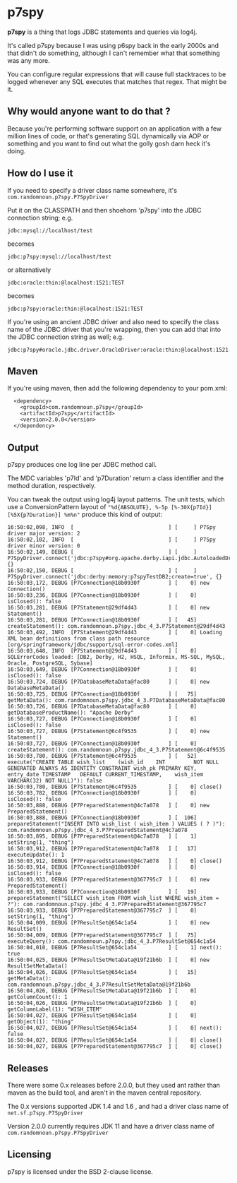 
# p7spy

**p7spy**  is a thing that logs JDBC statements and queries via log4j. 

It's called p7spy because I was using p6spy back in the early 2000s and that didn't do something, although I can't remember what that something was any more. 

You can configure regular expressions that will cause full stacktraces to be logged whenever any SQL executes that matches that regex. That might be it.

## Why would anyone want to do that  ?

Because you're performing software support on an application with a few million lines of code, or that's generating SQL dynamically via AOP or something and you want to find out what the golly gosh darn heck it's doing.

## How do I use it

If you need to specify a driver class name somewhere, it's  `com.randomnoun.p7spy.P7SpyDriver`

Put it on the CLASSPATH and then shoehorn 'p7spy' into the JDBC connection string; e.g.
```
jdbc:mysql://localhost/test
```
becomes
```
jdbc:p7spy:mysql://localhost/test
```

or alternatively
```
jdbc:oracle:thin:@localhost:1521:TEST
```
becomes
```
jdbc:p7spy:oracle:thin:@localhost:1521:TEST
```
If you're using an ancient JDBC driver and also need to specify the class name of the JDBC driver that you're wrapping, then you can add that into the JDBC connection string as well; e.g.
```
jdbc:p7spy#oracle.jdbc.driver.OracleDriver:oracle:thin:@localhost:1521:TEST
```

## Maven 
If you're using maven, then add the following dependency to your pom.xml:
```
  <dependency>
	<groupId>com.randomnoun.p7spy</groupId>
	<artifactId>p7spy</artifactId>
	<version>2.0.0</version>
  </dependency>
```

## Output

p7spy produces one log line per JDBC method call. 

The MDC variables 'p7Id' and 'p7Duration' return a class identifier and the method duration, respectively.

You can tweak the output using log4j layout patterns. The unit tests, which use a ConversionPattern layout of `"%d{ABSOLUTE}, %-5p [%-30X{p7Id}] [%5X{p7Duration}] %m%n"` produce this kind of output:

```
16:50:02,098, INFO  [                              ] [     ] P7Spy driver major version: 2
16:50:02,102, INFO  [                              ] [     ] P7Spy driver minor version: 0
16:50:02,149, DEBUG [                              ] [     ] P7SpyDriver.connect('jdbc:p7spy#org.apache.derby.iapi.jdbc.AutoloadedDriver:derby:memory:p7spyTestDB2;create=true', {}
16:50:02,150, DEBUG [                              ] [     ] P7SpyDriver.connect('jdbc:derby:memory:p7spyTestDB2;create=true', {}
16:50:03,172, DEBUG [P7Connection@18b0930f         ] [    0] new Connection()
16:50:03,236, DEBUG [P7Connection@18b0930f         ] [    0] isClosed(): false
16:50:03,281, DEBUG [P7Statement@29df4d43          ] [    0] new Statement()
16:50:03,281, DEBUG [P7Connection@18b0930f         ] [   45] createStatement(): com.randomnoun.p7spy.jdbc_4_3.P7Statement@29df4d43
16:50:03,492, INFO  [P7Statement@29df4d43          ] [    0] Loading XML bean definitions from class path resource [org/springframework/jdbc/support/sql-error-codes.xml]
16:50:03,648, INFO  [P7Statement@29df4d43          ] [    0] SQLErrorCodes loaded: [DB2, Derby, H2, HSQL, Informix, MS-SQL, MySQL, Oracle, PostgreSQL, Sybase]
16:50:03,649, DEBUG [P7Connection@18b0930f         ] [    0] isClosed(): false
16:50:03,724, DEBUG [P7DatabaseMetaData@fac80      ] [    0] new DatabaseMetaData()
16:50:03,725, DEBUG [P7Connection@18b0930f         ] [   75] getMetaData(): com.randomnoun.p7spy.jdbc_4_3.P7DatabaseMetaData@fac80
16:50:03,726, DEBUG [P7DatabaseMetaData@fac80      ] [    0] getDatabaseProductName(): "Apache Derby"
16:50:03,727, DEBUG [P7Connection@18b0930f         ] [    0] isClosed(): false
16:50:03,727, DEBUG [P7Statement@6c4f9535          ] [    0] new Statement()
16:50:03,727, DEBUG [P7Connection@18b0930f         ] [    0] createStatement(): com.randomnoun.p7spy.jdbc_4_3.P7Statement@6c4f9535
16:50:03,780, DEBUG [P7Statement@6c4f9535          ] [   52] execute("CREATE TABLE wish_list    (wish_id    INT         NOT NULL GENERATED ALWAYS AS IDENTITY CONSTRAINT wish_pk PRIMARY KEY,    entry_date TIMESTAMP   DEFAULT CURRENT_TIMESTAMP,    wish_item  VARCHAR(32) NOT NULL)"): false
16:50:03,780, DEBUG [P7Statement@6c4f9535          ] [    0] close()
16:50:03,782, DEBUG [P7Connection@18b0930f         ] [    0] isClosed(): false
16:50:03,888, DEBUG [P7PreparedStatement@4c7a078   ] [    0] new PreparedStatement()
16:50:03,888, DEBUG [P7Connection@18b0930f         ] [  106] prepareStatement("INSERT INTO wish_list ( wish_item ) VALUES ( ? )"): com.randomnoun.p7spy.jdbc_4_3.P7PreparedStatement@4c7a078
16:50:03,895, DEBUG [P7PreparedStatement@4c7a078   ] [    1] setString(1, "thing")
16:50:03,912, DEBUG [P7PreparedStatement@4c7a078   ] [   17] executeUpdate(): 1
16:50:03,912, DEBUG [P7PreparedStatement@4c7a078   ] [    0] close()
16:50:03,914, DEBUG [P7Connection@18b0930f         ] [    0] isClosed(): false
16:50:03,933, DEBUG [P7PreparedStatement@367795c7  ] [    0] new PreparedStatement()
16:50:03,933, DEBUG [P7Connection@18b0930f         ] [   19] prepareStatement("SELECT wish_item FROM wish_list WHERE wish_item = ?"): com.randomnoun.p7spy.jdbc_4_3.P7PreparedStatement@367795c7
16:50:03,933, DEBUG [P7PreparedStatement@367795c7  ] [    0] setString(1, "thing")
16:50:04,009, DEBUG [P7ResultSet@654c1a54          ] [    0] new ResultSet()
16:50:04,009, DEBUG [P7PreparedStatement@367795c7  ] [   75] executeQuery(): com.randomnoun.p7spy.jdbc_4_3.P7ResultSet@654c1a54
16:50:04,010, DEBUG [P7ResultSet@654c1a54          ] [    1] next(): true
16:50:04,025, DEBUG [P7ResultSetMetaData@19f21b6b  ] [    0] new ResultSetMetaData()
16:50:04,026, DEBUG [P7ResultSet@654c1a54          ] [   15] getMetaData(): com.randomnoun.p7spy.jdbc_4_3.P7ResultSetMetaData@19f21b6b
16:50:04,026, DEBUG [P7ResultSetMetaData@19f21b6b  ] [    0] getColumnCount(): 1
16:50:04,026, DEBUG [P7ResultSetMetaData@19f21b6b  ] [    0] getColumnLabel(1): "WISH_ITEM"
16:50:04,027, DEBUG [P7ResultSet@654c1a54          ] [    0] getObject(1): "thing"
16:50:04,027, DEBUG [P7ResultSet@654c1a54          ] [    0] next(): false
16:50:04,027, DEBUG [P7ResultSet@654c1a54          ] [    0] close()
16:50:04,027, DEBUG [P7PreparedStatement@367795c7  ] [    0] close()
```

## Releases

There were some 0.x releases before 2.0.0, but they used ant rather than maven as the build tool, and aren't in the maven central repository. 

The 0.x versions supported JDK 1.4 and 1.6 , and had a driver class name of `net.sf.p7spy.P7SpyDriver`
 
Version 2.0.0 currently requires JDK 11 and have a driver class name of `com.randomnoun.p7spy.P7SpyDriver`

## Licensing

p7spy is licensed under the BSD 2-clause license.

